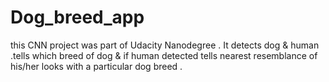 # Dog_breed_app
this CNN project was part of Udacity Nanodegree .
It detects dog &amp; human  .tells which breed of dog &amp; if human detected tells nearest resemblance of his/her looks with a particular dog breed .
